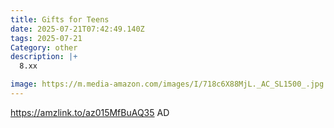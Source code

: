 ```yaml
---
title: Gifts for Teens
date: 2025-07-21T07:42:49.140Z
tags: 2025-07-21
Category: other
description: |+
  8.xx

image: https://m.media-amazon.com/images/I/718c6X88MjL._AC_SL1500_.jpg
---
```

https://amzlink.to/az015MfBuAQ35
AD